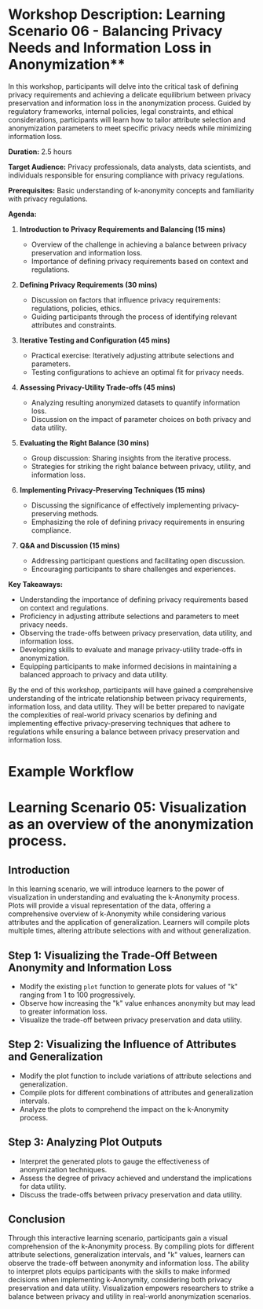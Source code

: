 # Workshop Description: Learning Scenario 06 - Balancing Privacy Needs and Information Loss in Anonymization**

In this workshop, participants will delve into the critical task of defining privacy requirements and achieving a delicate equilibrium between privacy preservation and information loss in the anonymization process. Guided by regulatory frameworks, internal policies, legal constraints, and ethical considerations, participants will learn how to tailor attribute selection and anonymization parameters to meet specific privacy needs while minimizing information loss.

**Duration:** 2.5 hours

**Target Audience:** Privacy professionals, data analysts, data scientists, and individuals responsible for ensuring compliance with privacy regulations.

**Prerequisites:** Basic understanding of k-anonymity concepts and familiarity with privacy regulations.

**Agenda:**

1.  **Introduction to Privacy Requirements and Balancing (15 mins)**
    
    -   Overview of the challenge in achieving a balance between privacy preservation and information loss.
    -   Importance of defining privacy requirements based on context and regulations.
2.  **Defining Privacy Requirements (30 mins)**
    
    -   Discussion on factors that influence privacy requirements: regulations, policies, ethics.
    -   Guiding participants through the process of identifying relevant attributes and constraints.
3.  **Iterative Testing and Configuration (45 mins)**
    
    -   Practical exercise: Iteratively adjusting attribute selections and parameters.
    -   Testing configurations to achieve an optimal fit for privacy needs.
4.  **Assessing Privacy-Utility Trade-offs (45 mins)**
    
    -   Analyzing resulting anonymized datasets to quantify information loss.
    -   Discussion on the impact of parameter choices on both privacy and data utility.
5.  **Evaluating the Right Balance (30 mins)**
    
    -   Group discussion: Sharing insights from the iterative process.
    -   Strategies for striking the right balance between privacy, utility, and information loss.
6.  **Implementing Privacy-Preserving Techniques (15 mins)**
    
    -   Discussing the significance of effectively implementing privacy-preserving methods.
    -   Emphasizing the role of defining privacy requirements in ensuring compliance.
7.  **Q&A and Discussion (15 mins)**
    
    -   Addressing participant questions and facilitating open discussion.
    -   Encouraging participants to share challenges and experiences.

**Key Takeaways:**

-   Understanding the importance of defining privacy requirements based on context and regulations.
-   Proficiency in adjusting attribute selections and parameters to meet privacy needs.
-   Observing the trade-offs between privacy preservation, data utility, and information loss.
-   Developing skills to evaluate and manage privacy-utility trade-offs in anonymization.
-   Equipping participants to make informed decisions in maintaining a balanced approach to privacy and data utility.

By the end of this workshop, participants will have gained a comprehensive understanding of the intricate relationship between privacy requirements, information loss, and data utility. They will be better prepared to navigate the complexities of real-world privacy scenarios by defining and implementing effective privacy-preserving techniques that adhere to regulations while ensuring a balance between privacy preservation and information loss.

# Example Workflow

# Learning Scenario 05: Visualization as an overview of the anonymization process.

## Introduction
In this learning scenario, we will introduce learners to the power of visualization in understanding and evaluating the k-Anonymity process. Plots will provide a visual representation of the data, offering a comprehensive overview of k-Anonymity while considering various attributes and the application of generalization. Learners will compile plots multiple times, altering attribute selections with and without generalization.

## Step 1: Visualizing the Trade-Off Between Anonymity and Information Loss
- Modify the existing `plot` function to generate plots for values of "k" ranging from 1 to 100 progressively.
- Observe how increasing the "k" value enhances anonymity but may lead to greater information loss.
- Visualize the trade-off between privacy preservation and data utility.

## Step 2: Visualizing the Influence of Attributes and Generalization
- Modify the plot function to include variations of attribute selections and generalization.
- Compile plots for different combinations of attributes and generalization intervals.
- Analyze the plots to comprehend the impact on the k-Anonymity process.

## Step 3: Analyzing Plot Outputs
- Interpret the generated plots to gauge the effectiveness of anonymization techniques.
- Assess the degree of privacy achieved and understand the implications for data utility.
- Discuss the trade-offs between privacy preservation and data utility.

## Conclusion
Through this interactive learning scenario, participants gain a visual comprehension of the k-Anonymity process. By compiling plots for different attribute selections, generalization intervals, and "k" values, learners can observe the trade-off between anonymity and information loss. The ability to interpret plots equips participants with the skills to make informed decisions when implementing k-Anonymity, considering both privacy preservation and data utility. Visualization empowers researchers to strike a balance between privacy and utility in real-world anonymization scenarios.
